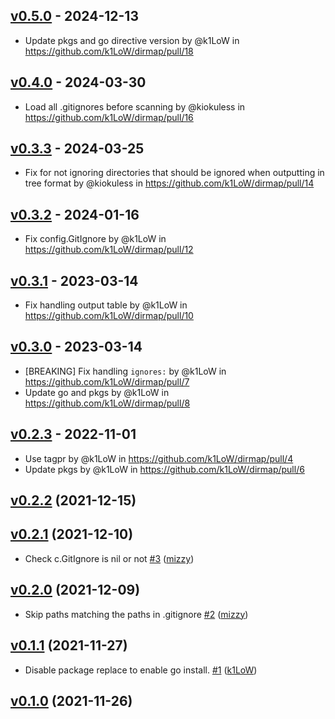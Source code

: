 ## [v0.5.0](https://github.com/k1LoW/dirmap/compare/v0.4.0...v0.5.0) - 2024-12-13
- Update pkgs and go directive version by @k1LoW in https://github.com/k1LoW/dirmap/pull/18

## [v0.4.0](https://github.com/k1LoW/dirmap/compare/v0.3.3...v0.4.0) - 2024-03-30
- Load all .gitignores before scanning by @kiokuless in https://github.com/k1LoW/dirmap/pull/16

## [v0.3.3](https://github.com/k1LoW/dirmap/compare/v0.3.2...v0.3.3) - 2024-03-25
- Fix for not ignoring directories that should be ignored when outputting in tree format by @kiokuless in https://github.com/k1LoW/dirmap/pull/14

## [v0.3.2](https://github.com/k1LoW/dirmap/compare/v0.3.1...v0.3.2) - 2024-01-16
- Fix config.GitIgnore by @k1LoW in https://github.com/k1LoW/dirmap/pull/12

## [v0.3.1](https://github.com/k1LoW/dirmap/compare/v0.3.0...v0.3.1) - 2023-03-14
- Fix handling output table by @k1LoW in https://github.com/k1LoW/dirmap/pull/10

## [v0.3.0](https://github.com/k1LoW/dirmap/compare/v0.2.3...v0.3.0) - 2023-03-14
- [BREAKING] Fix handling `ignores:` by @k1LoW in https://github.com/k1LoW/dirmap/pull/7
- Update go and pkgs by @k1LoW in https://github.com/k1LoW/dirmap/pull/8

## [v0.2.3](https://github.com/k1LoW/dirmap/compare/v0.2.2...v0.2.3) - 2022-11-01
- Use tagpr by @k1LoW in https://github.com/k1LoW/dirmap/pull/4
- Update pkgs by @k1LoW in https://github.com/k1LoW/dirmap/pull/6

## [v0.2.2](https://github.com/k1LoW/dirmap/compare/v0.2.1...v0.2.2) (2021-12-15)


## [v0.2.1](https://github.com/k1LoW/dirmap/compare/v0.2.0...v0.2.1) (2021-12-10)

* Check c.GitIgnore is nil or not [#3](https://github.com/k1LoW/dirmap/pull/3) ([mizzy](https://github.com/mizzy))

## [v0.2.0](https://github.com/k1LoW/dirmap/compare/v0.1.1...v0.2.0) (2021-12-09)

* Skip paths matching the paths in .gitignore [#2](https://github.com/k1LoW/dirmap/pull/2) ([mizzy](https://github.com/mizzy))

## [v0.1.1](https://github.com/k1LoW/dirmap/compare/v0.1.0...v0.1.1) (2021-11-27)

* Disable package replace to enable go install. [#1](https://github.com/k1LoW/dirmap/pull/1) ([k1LoW](https://github.com/k1LoW))

## [v0.1.0](https://github.com/k1LoW/dirmap/compare/86338b44a330...v0.1.0) (2021-11-26)

